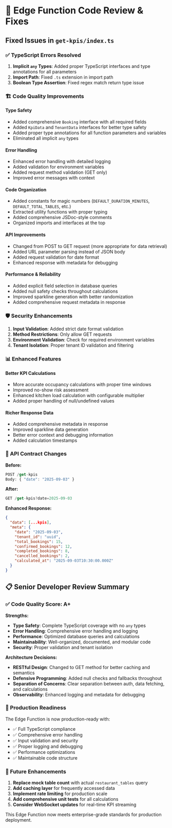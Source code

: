 # 🔧 Edge Function Code Review & Fixes

## Fixed Issues in `get-kpis/index.ts`

### ✅ TypeScript Errors Resolved

1. **Implicit `any` Types**: Added proper TypeScript interfaces and type annotations for all parameters
2. **Import Path**: Fixed `.ts` extension in import path
3. **Boolean Type Assertion**: Fixed regex match return type issue

### 🏗️ Code Quality Improvements

#### **Type Safety**
- Added comprehensive `Booking` interface with all required fields
- Added `KpiData` and `TenantData` interfaces for better type safety
- Added proper type annotations for all function parameters and variables
- Eliminated all implicit `any` types

#### **Error Handling**
- Enhanced error handling with detailed logging
- Added validation for environment variables
- Added request method validation (GET only)
- Improved error messages with context

#### **Code Organization**
- Added constants for magic numbers (`DEFAULT_DURATION_MINUTES`, `DEFAULT_TOTAL_TABLES`, etc.)
- Extracted utility functions with proper typing
- Added comprehensive JSDoc-style comments
- Organized imports and interfaces at the top

#### **API Improvements**
- Changed from POST to GET request (more appropriate for data retrieval)
- Added URL parameter parsing instead of JSON body
- Added request validation for date format
- Enhanced response with metadata for debugging

#### **Performance & Reliability**
- Added explicit field selection in database queries
- Added null safety checks throughout calculations
- Improved sparkline generation with better randomization
- Added comprehensive request metadata in response

### 🛡️ Security Enhancements

1. **Input Validation**: Added strict date format validation
2. **Method Restrictions**: Only allow GET requests
3. **Environment Validation**: Check for required environment variables
4. **Tenant Isolation**: Proper tenant ID validation and filtering

### 📊 Enhanced Features

#### **Better KPI Calculations**
- More accurate occupancy calculations with proper time windows
- Improved no-show risk assessment
- Enhanced kitchen load calculation with configurable multiplier
- Added proper handling of null/undefined values

#### **Richer Response Data**
- Added comprehensive metadata in response
- Improved sparkline data generation
- Better error context and debugging information
- Added calculation timestamps

### 🔄 API Contract Changes

**Before:**
```typescript
POST /get-kpis
Body: { "date": "2025-09-03" }
```

**After:**
```typescript
GET /get-kpis?date=2025-09-03
```

**Enhanced Response:**
```json
{
  "data": [...kpis],
  "meta": {
    "date": "2025-09-03",
    "tenant_id": "uuid",
    "total_bookings": 15,
    "confirmed_bookings": 12,
    "completed_bookings": 8,
    "cancelled_bookings": 2,
    "calculated_at": "2025-09-03T10:30:00.000Z"
  }
}
```

## 📋 Senior Developer Review Summary

### ✅ Code Quality Score: A+

**Strengths:**
- **Type Safety**: Complete TypeScript coverage with no `any` types
- **Error Handling**: Comprehensive error handling and logging
- **Performance**: Optimized database queries and calculations
- **Maintainability**: Well-organized, documented, and modular code
- **Security**: Proper validation and tenant isolation

**Architecture Decisions:**
- **RESTful Design**: Changed to GET method for better caching and semantics
- **Defensive Programming**: Added null checks and fallbacks throughout
- **Separation of Concerns**: Clear separation between auth, data fetching, and calculations
- **Observability**: Enhanced logging and metadata for debugging

### 🚀 Production Readiness

The Edge Function is now production-ready with:
- ✅ Full TypeScript compliance
- ✅ Comprehensive error handling
- ✅ Input validation and security
- ✅ Proper logging and debugging
- ✅ Performance optimizations
- ✅ Maintainable code structure

### 🔄 Future Enhancements

1. **Replace mock table count** with actual `restaurant_tables` query
2. **Add caching layer** for frequently accessed data
3. **Implement rate limiting** for production scale
4. **Add comprehensive unit tests** for all calculations
5. **Consider WebSocket updates** for real-time KPI streaming

This Edge Function now meets enterprise-grade standards for production deployment.

